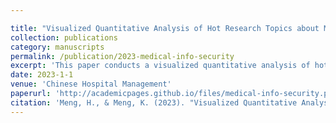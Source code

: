 ```yaml
---

title: "Visualized Quantitative Analysis of Hot Research Topics about Medical Information Security in China in the Internet Age"
collection: publications
category: manuscripts
permalink: /publication/2023-medical-info-security
excerpt: 'This paper conducts a visualized quantitative analysis of hot research topics in medical information security in China.'
date: 2023-1-1
venue: 'Chinese Hospital Management'
paperurl: 'http://academicpages.github.io/files/medical-info-security.pdf'
citation: 'Meng, H., & Meng, K. (2023). "Visualized Quantitative Analysis of Hot Research Topics about Medical Information Security in China in the Internet Age." <i>Chinese Hospital Management</i> (under review).'
---
```

